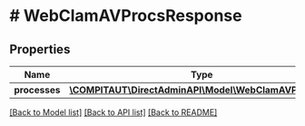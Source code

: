 # # WebClamAVProcsResponse

## Properties

Name | Type | Description | Notes
------------ | ------------- | ------------- | -------------
**processes** | [**\COMPITAUT\DirectAdminAPI\Model\WebClamAVProcess[]**](WebClamAVProcess.md) |  |

[[Back to Model list]](../../README.md#models) [[Back to API list]](../../README.md#endpoints) [[Back to README]](../../README.md)
